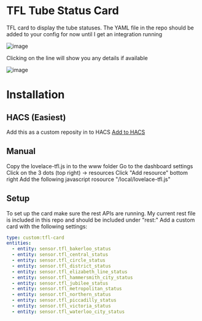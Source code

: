 # TFL Tube Status Card
TFL card to display the tube statuses. 
The YAML file in the repo should be added to your config for now until I get an integration running

![image](https://github.com/user-attachments/assets/b1f9ea41-c537-401b-87df-ef96b7611c33)


Clicking on the line will show you any details if available

![image](https://github.com/user-attachments/assets/73f86d3c-fcaa-47be-a8d8-fbe218547397)

# Installation
## HACS (Easiest)
Add this as a custom reposity in to HACS
[Add to HACS](https://my.home-assistant.io/redirect/hacs_repository/?owner=plutomedia987&repository=lovelace-tfl&category=dashboard)

## Manual
Copy the lovelace-tfl.js in to the www folder
Go to the dashboard settings
Click on the 3 dots (top right) -> resources
Click "Add resource" bottom right
Add the following javascript rosource "/local/lovelace-tfl.js"

## Setup
To set up the card make sure the rest APIs are running. My current rest file is included in this repo and should be included under "rest:"
Add a custom card with the following settings:

```yaml
type: custom:tfl-card
entities:
  - entity: sensor.tfl_bakerloo_status
  - entity: sensor.tfl_central_status
  - entity: sensor.tfl_circle_status
  - entity: sensor.tfl_district_status
  - entity: sensor.tfl_elizabeth_line_status
  - entity: sensor.tfl_hammersmith_city_status
  - entity: sensor.tfl_jubilee_status
  - entity: sensor.tfl_metropolitan_status
  - entity: sensor.tfl_northern_status
  - entity: sensor.tfl_piccadilly_status
  - entity: sensor.tfl_victoria_status
  - entity: sensor.tfl_waterloo_city_status

```
